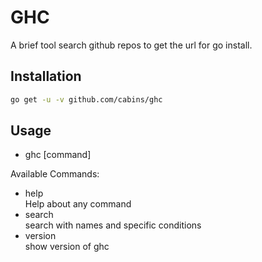 # GHC

A brief tool search github repos to get the url for go install.

## Installation

```bash
go get -u -v github.com/cabins/ghc
```


## Usage    
  * ghc [command]

Available Commands:
  * help        
    Help about any command
  * search  
    search with names and specific conditions
  * version     
    show version of ghc
